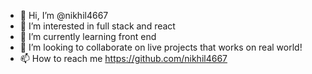 - 👋 Hi, I’m @nikhil4667
- 👀 I’m interested in full stack and react
- 🌱 I’m currently learning front end 
- 💞️ I’m looking to collaborate on live projects that works on real world!
- 📫 How to reach me https://github.com/nikhil4667

<!---
nikhil4667/nikhil4667 is a ✨ special ✨ repository because its `README.md` (this file) appears on your GitHub profile.
You can click the Preview link to take a look at your changes.
--->
